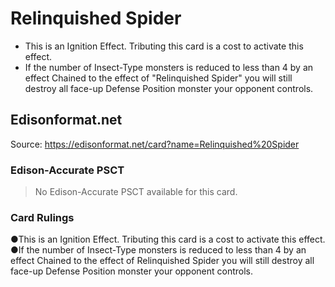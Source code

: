 # Relinquished Spider

*   This is an Ignition Effect. Tributing this card is a cost to activate this effect.
*   If the number of Insect-Type monsters is reduced to less than 4 by an effect Chained to the effect of "Relinquished Spider" you will still destroy all face-up Defense Position monster your opponent controls.

## Edisonformat.net

Source: https://edisonformat.net/card?name=Relinquished%20Spider

### Edison-Accurate PSCT

> No Edison-Accurate PSCT available for this card.

### Card Rulings

●This is an Ignition Effect. Tributing this card is a cost to activate this effect.
●If the number of Insect-Type monsters is reduced to less than 4 by an effect Chained to the effect of Relinquished Spider you will still destroy all face-up Defense Position monster your opponent controls.
            